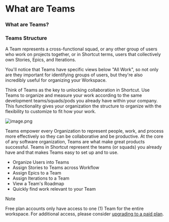 # What are Teams

### What are Teams?

### Teams Structure <a href="#h_01htqmb09b53dpyxyv7c82aked" id="h_01htqmb09b53dpyxyv7c82aked"></a>

A Team represents a cross-functional squad, or any other group of users who work on projects together, or in Shortcut terms, users that collectively own Stories, Epics, and Iterations.

You'll notice that Teams have specific views below "All Work", so not only are they important for identifying groups of users, but they're also incredibly useful for organizing your Workspace.

Think of Teams as the key to unlocking collaboration in Shortcut. Use Teams to organize and measure your work according to the same development teams/squads/pods you already have within your company. This functionality gives your organization the structure to organize with the flexibility to customize to fit how your work.

![image.png](https://help.shortcut.com/hc/article_attachments/360090346612)

Teams empower every Organization to represent people, work, and process more effectively so they can be collaborative and be productive. At the core of any software organization, Teams are what make great products successful. Teams in Shortcut represent the teams (or squads) you already have and that makes Teams easy to set up and to use.

* Organize Users into Teams
* Assign Stories to Teams across Workflow
* Assign Epics to a Team
* Assign Iterations to a Team
* View a Team's Roadmap
* Quickly find work relevant to your Team

Note

Free plan accounts only have access to one (1) Team for the entire workspace. For additional access, please consider [upgrading to a paid plan](https://app.clubhouse.io/settings/billing).
